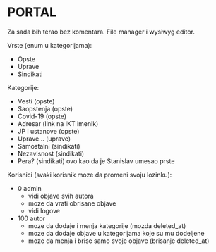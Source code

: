 # PORTAL

Za sada bih terao bez komentara.
File manager i wysiwyg editor.

Vrste (enum u kategorijama):
- Opste
- Uprave
- Sindikati

Kategorije:
- Vesti (opste)
- Saopstenja (opste)
- Covid-19 (opste)
- Adresar (link na IKT imenik)
- JP i ustanove (opste)
- Uprave... (uprave)
- Samostalni (sindikati)
- Nezavisnost (sindikati)
- Pera? (sindikati) ovo kao da je Stanislav umesao prste

Korisnici (svaki korisnik moze da promeni svoju lozinku):
- 0		admin
	- vidi objave svih autora
	- moze da vrati obrisane objave
	- vidi logove
- 100	autor
	- moze da dodaje i menja kategorije (mozda deleted_at)
	- moze da dodaje objave u kategorijama koje su mu dodeljene
	- moze da menja i brise samo svoje objave (brisanje deleted_at)
